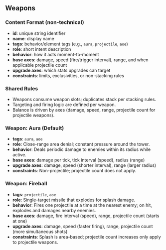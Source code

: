 ## Weapons

### Content Format (non-technical)
- **id**: unique string identifier
- **name**: display name
- **tags**: behavior/element tags (e.g., `aura`, `projectile`, `aoe`)
- **role**: short intent description
- **behavior**: how it acts moment-to-moment
- **base axes**: damage, speed (fire/trigger interval), range, and when applicable projectile count
- **upgrade axes**: which stats upgrades can target
- **constraints**: limits, exclusivities, or non-stacking rules

### Shared Rules
- Weapons consume weapon slots; duplicates stack per stacking rules.
- Targeting and firing logic are defined per weapon.
- Balance is driven by axes (damage, speed, range, projectile count for projectile weapons).

### Weapon: Aura (Default)
- **tags**: `aura`, `aoe`
- **role**: Close-range area denial; constant pressure around the tower.
- **behavior**: Deals periodic damage to enemies within its radius while active.
- **base axes**: damage per tick, tick interval (speed), radius (range)
- **upgrade axes**: damage, speed (shorter interval), range (larger radius)
- **constraints**: Non-projectile; projectile count does not apply.

### Weapon: Fireball
- **tags**: `projectile`, `aoe`
- **role**: Single-target missile that explodes for splash damage.
- **behavior**: Fires one projectile at a time at the nearest enemy; on hit, explodes and damages nearby enemies.
- **base axes**: damage, fire interval (speed), range, projectile count (starts at one)
- **upgrade axes**: damage, speed (faster firing), range, projectile count (more simultaneous shots)
- **constraints**: Splash is area-based; projectile count increases only apply to projectile weapons.


